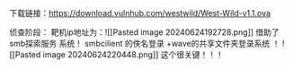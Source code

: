 下载链接：https://download.vulnhub.com/westwild/West-Wild-v1.1.ova

侦查阶段：
靶机ip地址为：![[Pasted image 20240624192728.png]]
借助了smb探索服务 系统！
smbcilient 的佚名登录 +wave的共享文件夹登录系统 ！
![[Pasted image 20240624220448.png]]
这个很关键！！！
